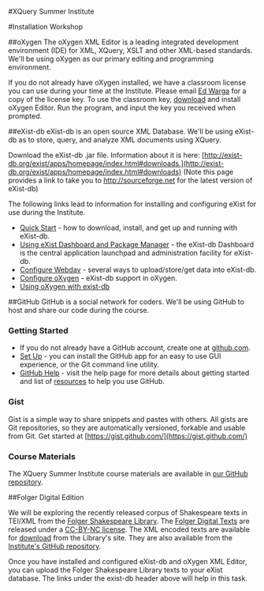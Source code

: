 #XQuery Summer Institute

#Installation Workshop

##oXygen
The oXygen XML Editor is a leading integrated development environment (IDE) for XML, XQuery, XSLT and other XML-based standards. We'll be using oXygen as our primary editing and programming environment.

If you do not already have oXygen installed, we have a classroom license you can use during your time at the Institute. Please email [Ed Warga](mailto:ed.warga@vanderbilt.edu) for a copy of the license key. To use the classroom key, [download](http://oxygenxml.com/download_oxygenxml_editor.html) and install oXygen Editor. Run the program, and input the key you received when prompted.


##eXist-db
eXist-db is an open source XML Database. We'll be using eXist-db as to store, query, and analyze XML documents using XQuery.

Download the eXist-db .jar file. Information about it is here: [http://exist-db.org/exist/apps/homepage/index.html#downloads.](http://exist-db.org/exist/apps/homepage/index.html#downloads) (Note this page provides a link to take you to http://sourceforge.net for the latest version of eXist-db)

The following links lead to information for installing and configuring eXist for use during the Institute.

* [Quick Start](http://demo.exist-db.org/exist/apps/doc/quickstart.xml) - how to download, install, and get up and running with eXist-db.
* [Using eXist Dashboard and Package Manager](http://demo.exist-db.org/exist/apps/doc/dashboard.xml) - the eXist-db Dashboard is the central application launchpad and administration facility for eXist-db.
* [Configure Webdav](http://exist-db.org/exist/apps/doc/uploading-files.xml) - several ways to upload/store/get data into eXist-db.
* [Configure oXygen](http://oxygenxml.com/xml_editor/eXist_support.html) - eXist-db support in oXygen.
* [Using oXygen with exist-db](http://demo.exist-db.org/exist/apps/doc/oxygen.xml)

##GitHub
GitHub is a social network for coders. We'll be using GitHub to host and share our code during the course.

### Getting Started
* If you do not already have a GitHub account, create one at [github.com](https://github.com/).
* [Set Up](https://help.github.com/articles/set-up-git#platform-windows) - you can install the GitHub app for an easy to use GUI experience, or the Git command line utility.
* [GitHub Help](https://help.github.com/categories/54/articles) - visit the help page for more details about getting started and list of [resources](https://help.github.com/articles/what-are-other-good-resources-for-learning-git-and-github) to help you use GitHub.

### Gist
Gist is a simple way to share snippets and pastes with others. All gists are Git repositories, so they are automatically versioned, forkable and usable from Git. Get started at [https://gist.github.com/](https://gist.github.com/)

### Course Materials
The XQuery Summer Institute course materials are available in [our GitHub repository](https://github.com/XQueryInstitute/Course-Materials).

##Folger Digital Edition

We will be exploring the recently released corpus of Shakespeare texts in TEI/XML from the [Folger Shakespeare Library](https://www.folger.edu/). The [Folger Digital Texts](http://www.folgerdigitaltexts.org/) are released under a [CC-BY-NC license](http://creativecommons.org/licenses/by-nc/3.0/deed.en_US). The XML encoded texts are available for [download](http://www.folgerdigitaltexts.org/downloadsourcecode.html) from the Library's site. They are also available from the [Institute's GitHub repository](https://github.com/XQueryInstitute/Course-Materials/tree/master/folger%20shakespeare%20texts).

Once you have installed and configured eXist-db and oXygen XML Editor, you can upload the Folger Shakespeare Library texts to your eXist database. The links under the exist-db header above will help in this task.
